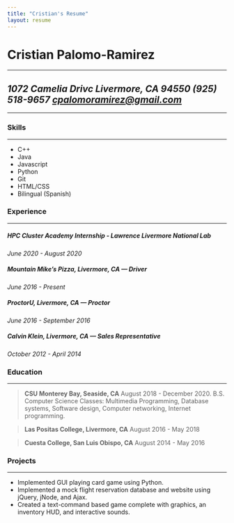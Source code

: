 ```yaml
---
title: "Cristian's Resume"
layout: resume
---
```


# Cristian Palomo-Ramirez

---
 *1072 Camelia Drivc
Livermore, CA 94550
(925) 518-9657
cpalomoramirez@gmail.com*
---
---
### Skills
---
  - C++
  - Java
  - Javascript
  - Python
  - Git
  - HTML/CSS
  - Bilingual (Spanish)
### Experience
---
##### HPC Cluster Academy Internship - Lawrence Livermore National Lab
*June 2020 - August 2020*

##### Mountain Mike’s Pizza, Livermore, CA — Driver
*June 2016 - Present*

##### ProctorU, Livermore, CA — Proctor
*June 2016 - September 2016*

##### Calvin Klein, Livermore, CA — Sales Representative
*October 2012 - April 2014*

### Education
---
> **CSU Monterey Bay, Seaside, CA**
August 2018 - December 2020. B.S. Computer Science
Classes: Multimedia Programming, Database systems, Software design, Computer networking, Internet programming.

> **Las Positas College, Livermore, CA**
August 2016 - May 2018

> **Cuesta College, San Luis Obispo, CA**
August 2014 - May 2016

### Projects
---
- Implemented GUI playing card game using Python.
- Implemented a mock flight reservation database and website using jQuery, jNode, and Ajax.
- Created a text-command based game complete with graphics, an inventory HUD, and interactive sounds.